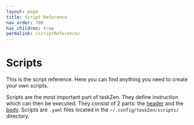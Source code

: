 ```yaml
---
layout: page
title: Script Reference
nav_order: 700
has_children: true
permalink: /scriptReference/
---
```


# Scripts

This is the script reference. Here you can find anything you need to create your own scripts.

Scripts are the most important part of taskZen. They define instruction which can then be executed. They consist of 2 parts: the [header](https://nmstr.github.io/taskZen/scriptReference/header/) and the [body](https://nmstr.github.io/taskZen/scriptReference/body/). Scripts are `.yaml` files located in the `~/.config/taskZen/scripts/` directory.
